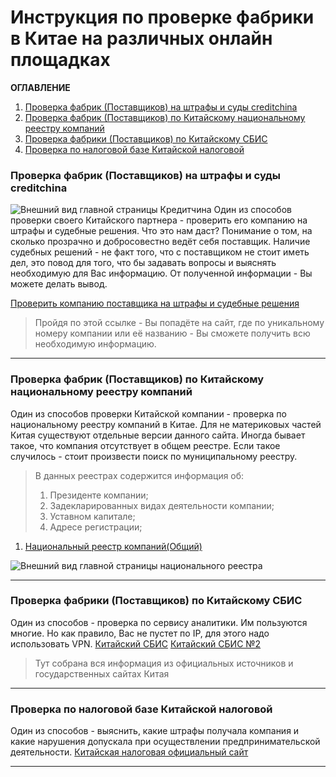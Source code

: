 # Инструкция по проверке фабрики в Китае на различных онлайн площадках
**ОГЛАВЛЕНИЕ**
1. [Проверка фабрик (Поставщиков) на штрафы и суды creditchina](#Проверка-фабрик-(Поставщиков)-на-штрафы-и-суды-creditchina)
2. [Проверка фабрик (Поставщиков) по Китайскому национальному реестру компаний](#Проверка-фабрик-(Поставщиков)-по-Китайскому-национальному-реестру-компаний)
3. [Проверка фабрики (Поставщиков) по Китайскому СБИС](#Проверка-фабрики-(Поставщиков)-по-Китайскому-СБИС)
4. [Проверка по налоговой базе Китайской налоговой](#Проверка-по-налоговой-базе-Китайской-налоговой)

### Проверка фабрик (Поставщиков) на штрафы и суды creditchina
![Внешний вид главной страницы Кредитчина](https://s.iimg.su/s/26/93xlmQ4agfGi0Pboh9tevgUhnnHZbnTtUel6DMrC.png)
Один из способов проверки своего Китайского партнера - проверить его компанию на штрафы и судебные решения. Что это нам даст? Понимание о том, на сколько прозрачно и добросовестно ведёт себя поставщик. Наличие судебных решений - не факт того, что с поставщиком не стоит иметь дел, это повод для того, что бы задавать вопросы и выяснять необходимую для Вас информацию. От полученной информации - Вы можете делать вывод.

[Проверить компанию поставщика на штрафы и судебные решения](https://www.creditchina.gov.cn/)
>Пройдя по этой ссылке - Вы попадёте на сайт, где по уникальному номеру компании или её названию - Вы сможете получить всю необходимую информацию.

---

### Проверка фабрик (Поставщиков) по Китайскому национальному реестру компаний
Один из способов проверки Китайской компании - проверка по национальному реестру компаний в Китае. Для не материковых частей Китая существуют отдельные версии данного сайта. Иногда бывает такое, что компания отсутствует в общем реестре. Если такое случилось - стоит произвести поиск по муниципальному реестру.
>В данных реестрах содержится информация об:
>1) Президенте компании;
>2) Задекларированных видах деятельности компании;
>3) Уставном капитале;
>4) Адресе регистрации;

1. [Национальный реестр компаний(Общий)](https://bt.gsxt.gov.cn/corp-query-homepage.html)

![Внешний вид главной страницы национального реестра](https://s.iimg.su/s/26/wceITkmJI4xRiaoXj1hwbRxZptQbK6LnvmD3Ynlp.png)

---

### Проверка фабрики (Поставщиков) по Китайскому СБИС
Один из способов - проверка по сервису аналитики. Им пользуются многие. Но как правило, Вас не пустет по IP, для этого надо использовать VPN.
[Китайский СБИС](https://www.tianyancha.com)
[Китайский СБИС №2](https://www.qcc.com)
> Тут собрана вся информация из официальных источников и государственных сайтах Китая

---
### Проверка по налоговой базе Китайской налоговой
Один из способов - выяснить, какие штрафы получала компания и какие нарушения допускала при осуществлении предпринимательской деятельности.
[Китайская налоговая официальный сайт](http://www.chinatax.gov.cn)

---




<!--stackedit_data:
eyJoaXN0b3J5IjpbLTE0NDk5MzA2ODQsLTM5MTIxNjc3NCwtMj
UyMDY4NjM3LC0xOTMwMzM1ODI0LDE5OTU5NjYzNDYsLTM0ODEy
MzEzNiwtNjU4NDcxNDYwLC0yODEyMjI5NTQsLTEzNTUxMzI5NT
ksLTUzODQyMTUzNSwtODg1OTI2MzYzLDEzNTczOTAyMTMsLTEx
MDI3NjQyOCwtNTY0ODMxNzQ3LC05MjMwNzk3MTYsLTEzNDQ1Mj
AwMTcsNjA2MTIwMjY2LC0xODc3NjE2NjYxLDEyMTg2MjU1Mzcs
LTMzOTU0NzAzOF19
-->